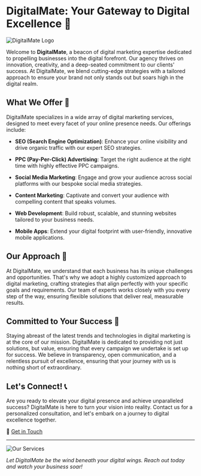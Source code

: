 # DigitalMate: Your Gateway to Digital Excellence 🚀

![DigitalMate Logo](https://api.digitalmate.online/storage/Logo/digitalmate-logo-rident.webp)

Welcome to **DigitalMate**, a beacon of digital marketing expertise dedicated to propelling businesses into the digital forefront. Our agency thrives on innovation, creativity, and a deep-seated commitment to our clients' success. At DigitalMate, we blend cutting-edge strategies with a tailored approach to ensure your brand not only stands out but soars high in the digital realm.

## What We Offer 🌟

DigitalMate specializes in a wide array of digital marketing services, designed to meet every facet of your online presence needs. Our offerings include:

- **SEO (Search Engine Optimization)**: Enhance your online visibility and drive organic traffic with our expert SEO strategies.
  
- **PPC (Pay-Per-Click) Advertising**: Target the right audience at the right time with highly effective PPC campaigns.
  
- **Social Media Marketing**: Engage and grow your audience across social platforms with our bespoke social media strategies.
  
- **Content Marketing**: Captivate and convert your audience with compelling content that speaks volumes.
  
- **Web Development**: Build robust, scalable, and stunning websites tailored to your business needs.
  
- **Mobile Apps**: Extend your digital footprint with user-friendly, innovative mobile applications.

## Our Approach 🎯

At DigitalMate, we understand that each business has its unique challenges and opportunities. That's why we adopt a highly customized approach to digital marketing, crafting strategies that align perfectly with your specific goals and requirements. Our team of experts works closely with you every step of the way, ensuring flexible solutions that deliver real, measurable results.

## Committed to Your Success 🌈

Staying abreast of the latest trends and technologies in digital marketing is at the core of our mission. DigitalMate is dedicated to providing not just solutions, but value, ensuring that every campaign we undertake is set up for success. We believe in transparency, open communication, and a relentless pursuit of excellence, ensuring that your journey with us is nothing short of extraordinary.

## Let's Connect! 📞

Are you ready to elevate your digital presence and achieve unparalleled success? DigitalMate is here to turn your vision into reality. Contact us for a personalized consultation, and let's embark on a journey to digital excellence together.

📧 [Get in Touch](mailto:info@digitalmate.com)

---

![Our Services](https://api.digitalmate.online/storage/services/Web-and-Mobile-Development.webp)

*Let DigitalMate be the wind beneath your digital wings. Reach out today and watch your business soar!*

